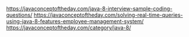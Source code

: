 https://javaconceptoftheday.com/java-8-interview-sample-coding-questions/
https://javaconceptoftheday.com/solving-real-time-queries-using-java-8-features-employee-management-system/
https://javaconceptoftheday.com/category/java-8/
